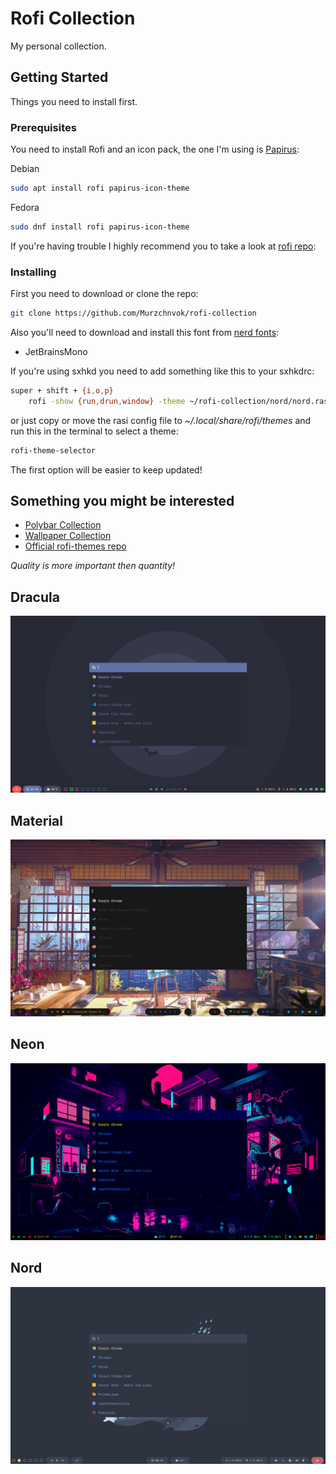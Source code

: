 # Rofi Collection

My personal collection.

## Getting Started

Things you need to install first.

### Prerequisites

You need to install Rofi and an icon pack, the one I'm using is [Papirus](https://github.com/PapirusDevelopmentTeam/papirus-icon-theme):

Debian

```bash
sudo apt install rofi papirus-icon-theme
```

Fedora

```bash
sudo dnf install rofi papirus-icon-theme
```

If you're having trouble I highly recommend you to take a look at [rofi repo](https://github.com/davatorium/rofi):

### Installing

First you need to download or clone the repo:

```bash
git clone https://github.com/Murzchnvok/rofi-collection
```

Also you'll need to download and install this font from [nerd fonts](https://www.nerdfonts.com/font-downloads):

* JetBrainsMono

If you're using sxhkd you need to add something like this to your sxhkdrc:

```bash
super + shift + {i,o,p}
    rofi -show {run,drun,window} -theme ~/rofi-collection/nord/nord.rasi
```

or just copy or move the rasi config file to *~/.local/share/rofi/themes* and run this in the terminal to select a theme:

```bash
rofi-theme-selector
```

The first option will be easier to keep updated!

## Something you might be interested

* [Polybar Collection](https://github.com/Murzchnvok/polybar-collection)
* [Wallpaper Collection](https://drive.google.com/drive/folders/1o1qjRgkJtnF_8uGB1z6MRsQUjWinHUsw?usp=sharing)
* [Official rofi-themes repo](https://github.com/davatorium/rofi-themes)

*Quality is more important then quantity!*

## Dracula

![rofi](screenshots/dracula/rofi.png)

## Material

![rofi](screenshots/material/rofi.png)

## Neon

![rofi](screenshots/neon/rofi.png)

## Nord

![rofi](screenshots/nord/rofi.png)